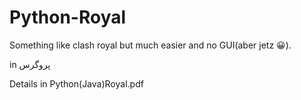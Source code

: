 # Python-Royal
Something like clash royal but much easier and no GUI(aber jetz 😀).

in پروگرس

Details in Python(Java)Royal.pdf
